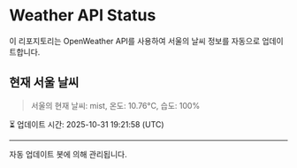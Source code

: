 
# Weather API Status

이 리포지토리는 OpenWeather API를 사용하여 서울의 날씨 정보를 자동으로 업데이트합니다.

## 현재 서울 날씨
> 서울의 현재 날씨: mist, 온도: 10.76°C, 습도: 100%

⏳ 업데이트 시간: 2025-10-31 19:21:58 (UTC)

---
자동 업데이트 봇에 의해 관리됩니다.
